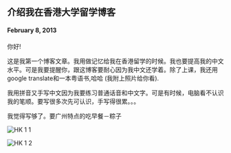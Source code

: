 ## 介绍我在香港大学留学博客

#### February 8, 2013

你好!

这是我第一个博客文章。我用做记忆给我在香港留学的时候。我也要提高我的中文水平。可是我要提醒你，跟这博客要耐心因为我中文还学着。除了上课，我还用google translate和一本粤语书,哈哈 (我附上照片给你看).

我用拼音又手写中文因为我要练习普通话音和中文字。可是有时候，电脑看不认识我的笔顺。要写很多次先可认识，手写得很累。。。

我觉得写够了。要广州特点的吃早餐－粽子

![HK 1 1](/img/hk/hk1_1.jpg)

![HK 1 2](/img/hk/hk1_2.png)
